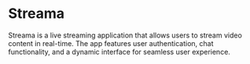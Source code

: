 # Streama
Streama is a live streaming application that allows users to stream video content in real-time. The app features user authentication, chat functionality, and a dynamic interface for seamless user experience.
